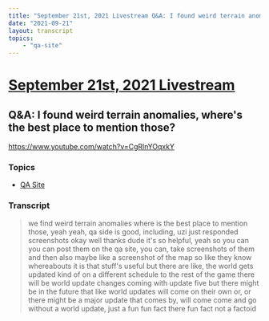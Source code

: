 ```yaml
---
title: "September 21st, 2021 Livestream Q&A: I found weird terrain anomalies, where's the best place to mention those?"
date: "2021-09-21"
layout: transcript
topics:
    - "qa-site"
---
```

# [September 21st, 2021 Livestream](../2021-09-21.md)
## Q&A: I found weird terrain anomalies, where's the best place to mention those?
https://www.youtube.com/watch?v=CgRlnYOqxkY

### Topics
* [QA Site](../topics/qa-site.md)

### Transcript

> we find weird terrain anomalies where is the best place to mention those, yeah yeah, qa side is good, including, uzi just responded screenshots okay well thanks dude it's so helpful, yeah so you can you can post them on the qa site, you can, take screenshots of them and then also maybe like a screenshot of the map so like they know whereabouts it is that stuff's useful but there are like, the world gets updated kind of on a different schedule to the rest of the game there will be world update changes coming with update five but there might be in the future that like world updates will come on their own or, or there might be a major update that comes by, will come come and go without a world update, just a fun fun fact there fun fact not a factoid

